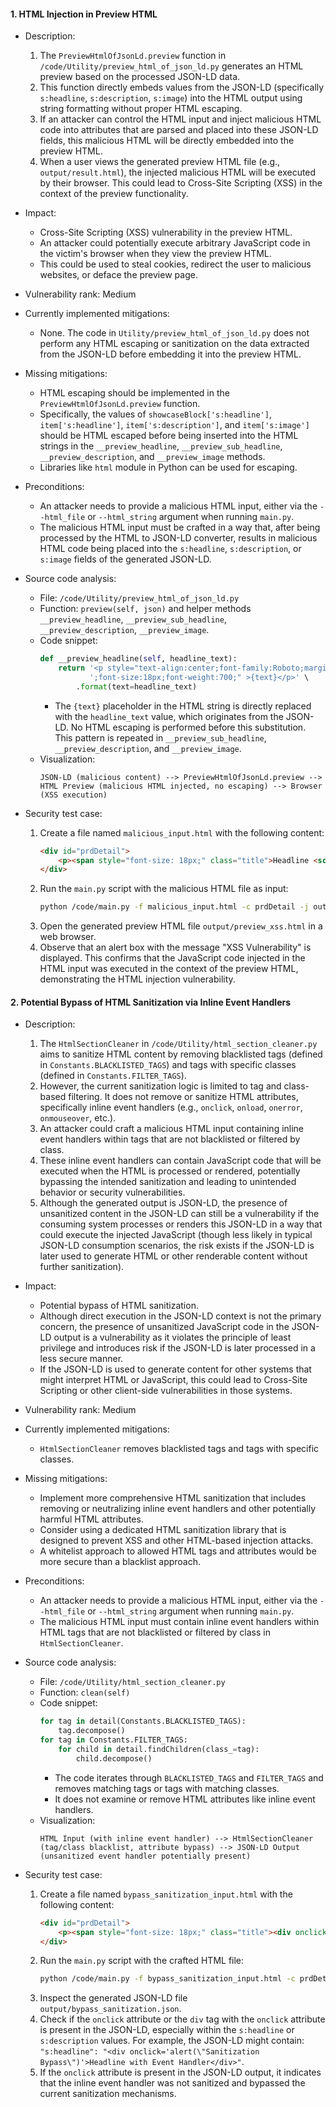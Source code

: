 #### 1. HTML Injection in Preview HTML

* Description:
    1. The `PreviewHtmlOfJsonLd.preview` function in `/code/Utility/preview_html_of_json_ld.py` generates an HTML preview based on the processed JSON-LD data.
    2. This function directly embeds values from the JSON-LD (specifically `s:headline`, `s:description`, `s:image`) into the HTML output using string formatting without proper HTML escaping.
    3. If an attacker can control the HTML input and inject malicious HTML code into attributes that are parsed and placed into these JSON-LD fields, this malicious HTML will be directly embedded into the preview HTML.
    4. When a user views the generated preview HTML file (e.g., `output/result.html`), the injected malicious HTML will be executed by their browser. This could lead to Cross-Site Scripting (XSS) in the context of the preview functionality.

* Impact:
    - Cross-Site Scripting (XSS) vulnerability in the preview HTML.
    - An attacker could potentially execute arbitrary JavaScript code in the victim's browser when they view the preview HTML.
    - This could be used to steal cookies, redirect the user to malicious websites, or deface the preview page.

* Vulnerability rank: Medium

* Currently implemented mitigations:
    - None. The code in `Utility/preview_html_of_json_ld.py` does not perform any HTML escaping or sanitization on the data extracted from the JSON-LD before embedding it into the preview HTML.

* Missing mitigations:
    - HTML escaping should be implemented in the `PreviewHtmlOfJsonLd.preview` function.
    - Specifically, the values of `showcaseBlock['s:headline']`, `item['s:headline']`, `item['s:description']`, and `item['s:image']` should be HTML escaped before being inserted into the HTML strings in the `__preview_headline`, `__preview_sub_headline`, `__preview_description`, and `__preview_image` methods.
    - Libraries like `html` module in Python can be used for escaping.

* Preconditions:
    - An attacker needs to provide a malicious HTML input, either via the `--html_file` or `--html_string` argument when running `main.py`.
    - The malicious HTML input must be crafted in a way that, after being processed by the HTML to JSON-LD converter, results in malicious HTML code being placed into the `s:headline`, `s:description`, or `s:image` fields of the generated JSON-LD.

* Source code analysis:
    - File: `/code/Utility/preview_html_of_json_ld.py`
    - Function: `preview(self, json)` and helper methods `__preview_headline`, `__preview_sub_headline`, `__preview_description`, `__preview_image`.
    - Code snippet:
      ```python
      def __preview_headline(self, headline_text):
          return '<p style="text-align:center;font-family:Roboto;margin:12px' \
                 ';font-size:18px;font-weight:700;" >{text}</p>' \
              .format(text=headline_text)
      ```
      - The `{text}` placeholder in the HTML string is directly replaced with the `headline_text` value, which originates from the JSON-LD. No HTML escaping is performed before this substitution. This pattern is repeated in `__preview_sub_headline`, `__preview_description`, and `__preview_image`.
    - Visualization:
      ```
      JSON-LD (malicious content) --> PreviewHtmlOfJsonLd.preview --> HTML Preview (malicious HTML injected, no escaping) --> Browser (XSS execution)
      ```

* Security test case:
    1. Create a file named `malicious_input.html` with the following content:
       ```html
       <div id="prdDetail">
           <p><span style="font-size: 18px;" class="title">Headline <script>alert("XSS Vulnerability");</script></span></p>
       </div>
       ```
    2. Run the `main.py` script with the malicious HTML file as input:
       ```bash
       python /code/main.py -f malicious_input.html -c prdDetail -j output/malicious.json -p output/preview_xss.html
       ```
    3. Open the generated preview HTML file `output/preview_xss.html` in a web browser.
    4. Observe that an alert box with the message "XSS Vulnerability" is displayed. This confirms that the JavaScript code injected in the HTML input was executed in the context of the preview HTML, demonstrating the HTML injection vulnerability.

#### 2. Potential Bypass of HTML Sanitization via Inline Event Handlers

* Description:
    1. The `HtmlSectionCleaner` in `/code/Utility/html_section_cleaner.py` aims to sanitize HTML content by removing blacklisted tags (defined in `Constants.BLACKLISTED_TAGS`) and tags with specific classes (defined in `Constants.FILTER_TAGS`).
    2. However, the current sanitization logic is limited to tag and class-based filtering. It does not remove or sanitize HTML attributes, specifically inline event handlers (e.g., `onclick`, `onload`, `onerror`, `onmouseover`, etc.).
    3. An attacker could craft a malicious HTML input containing inline event handlers within tags that are not blacklisted or filtered by class.
    4. These inline event handlers can contain JavaScript code that will be executed when the HTML is processed or rendered, potentially bypassing the intended sanitization and leading to unintended behavior or security vulnerabilities.
    5. Although the generated output is JSON-LD, the presence of unsanitized content in the JSON-LD can still be a vulnerability if the consuming system processes or renders this JSON-LD in a way that could execute the injected JavaScript (though less likely in typical JSON-LD consumption scenarios, the risk exists if the JSON-LD is later used to generate HTML or other renderable content without further sanitization).

* Impact:
    - Potential bypass of HTML sanitization.
    - Although direct execution in the JSON-LD context is not the primary concern, the presence of unsanitized JavaScript code in the JSON-LD output is a vulnerability as it violates the principle of least privilege and introduces risk if the JSON-LD is later processed in a less secure manner.
    - If the JSON-LD is used to generate content for other systems that might interpret HTML or JavaScript, this could lead to Cross-Site Scripting or other client-side vulnerabilities in those systems.

* Vulnerability rank: Medium

* Currently implemented mitigations:
    - `HtmlSectionCleaner` removes blacklisted tags and tags with specific classes.

* Missing mitigations:
    - Implement more comprehensive HTML sanitization that includes removing or neutralizing inline event handlers and other potentially harmful HTML attributes.
    - Consider using a dedicated HTML sanitization library that is designed to prevent XSS and other HTML-based injection attacks.
    - A whitelist approach to allowed HTML tags and attributes would be more secure than a blacklist approach.

* Preconditions:
    - An attacker needs to provide a malicious HTML input, either via the `--html_file` or `--html_string` argument when running `main.py`.
    - The malicious HTML input must contain inline event handlers within HTML tags that are not blacklisted or filtered by class in `HtmlSectionCleaner`.

* Source code analysis:
    - File: `/code/Utility/html_section_cleaner.py`
    - Function: `clean(self)`
    - Code snippet:
      ```python
      for tag in detail(Constants.BLACKLISTED_TAGS):
          tag.decompose()
      for tag in Constants.FILTER_TAGS:
          for child in detail.findChildren(class_=tag):
              child.decompose()
      ```
      - The code iterates through `BLACKLISTED_TAGS` and `FILTER_TAGS` and removes matching tags or tags with matching classes.
      - It does not examine or remove HTML attributes like inline event handlers.
    - Visualization:
      ```
      HTML Input (with inline event handler) --> HtmlSectionCleaner (tag/class blacklist, attribute bypass) --> JSON-LD Output (unsanitized event handler potentially present)
      ```

* Security test case:
    1. Create a file named `bypass_sanitization_input.html` with the following content:
       ```html
       <div id="prdDetail">
           <p><span style="font-size: 18px;" class="title"><div onclick='alert("Sanitization Bypass")'>Headline with Event Handler</div></span></p>
       </div>
       ```
    2. Run the `main.py` script with the crafted HTML file:
       ```bash
       python /code/main.py -f bypass_sanitization_input.html -c prdDetail -j output/bypass_sanitization.json -p output/preview_bypass.html
       ```
    3. Inspect the generated JSON-LD file `output/bypass_sanitization.json`.
    4. Check if the `onclick` attribute or the `div` tag with the `onclick` attribute is present in the JSON-LD, especially within the `s:headline` or `s:description` values. For example, the JSON-LD might contain: `"s:headline": "<div onclick='alert(\"Sanitization Bypass\")'>Headline with Event Handler</div>"`.
    5. If the `onclick` attribute is present in the JSON-LD output, it indicates that the inline event handler was not sanitized and bypassed the current sanitization mechanisms.